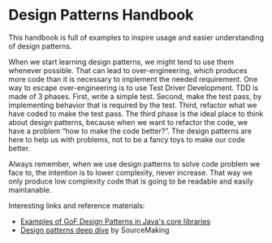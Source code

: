 # Design Patterns Handbook

This handbook is full of examples to inspire usage and easier understanding of design patterns.

When we start learning design patterns, we might tend to use them whenever possible. That can lead to over-engineering, which produces more code than it is necessary to implement the needed requirement. One way to escape over-engineering is to use Test Driver Development. TDD is made of 3 phases. First, write a simple test. Second, make the test pass, by implementing behavior that is required by the test. Third, refactor what we have coded to make the test pass. The third phase is the ideal place to think about design patterns, because when we want to refactor the code, we have a problem “how to make the code better?”. The design patterns are here to help us with problems, not to be a fancy toys to make our code better.

Always remember, when we use design patterns to solve code problem we face to, the intention is to lower complexity, never increase. That way we only produce low complexity code that is going to be readable and easily maintanable.

Interesting links and reference materials:

* [Examples of GoF Design Patterns in Java's core libraries](https://stackoverflow.com/questions/1673841/examples-of-gof-design-patterns-in-javas-core-libraries)
* [Design patterns deep dive](https://sourcemaking.com/design_patterns) by SourceMaking 



